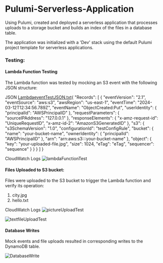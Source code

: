 # Pulumi-Serverless-Application
Using Pulumi, created and deployed a serverless application that processes uploads to a storage bucket and builds an index of the files in a database table.

The application was initialized with a 'Dev' stack using the default Pulumi project template for serverless applications. 


### Testing:

#### Lambda Function Testing

The Lambda function was tested by mocking an S3 event with the following JSON structure:

JSON
[LambdaeventTestJSON.txt](https://github.com/vsunkara23/Pulumi-Serverless-Application/files/14580315/LambdaeventTestJSON.txt){
  "Records": [
    {
      "eventVersion": "2.1",
      "eventSource": "aws:s3",
      "awsRegion": "us-east-1",
      "eventTime": "2024-03-12T12:34:56.789Z",
      "eventName": "ObjectCreated:Put",
      "userIdentity": {
        "principalId": "AWSPrincipalID"
      },
      "requestParameters": {
        "sourceIPAddress": "127.0.0.1"
      },
      "responseElements": {
        "x-amz-request-id": "UniqueRequestID",
        "x-amz-id-2": "AmazonS3GeneratedID"
      },
      "s3": {
        "s3SchemaVersion": "1.0",
        "configurationId": "testConfigRule",
        "bucket": {
          "name": "your-bucket-name",
          "ownerIdentity": {
            "principalId": "AWSPrincipalID"
          },
          "arn": "arn:aws:s3:::your-bucket-name"
        },
        "object": {
          "key": "your-uploaded-file.jpg",
          "size": 1024,
          "eTag": "eTag",
          "sequencer": "sequence"
        }
      }
    }
  ]
}



CloudWatch Logs
![lambdaFunctionTest](https://github.com/vsunkara23/Pulumi-Serverless-Application/assets/43553784/95d4b2d7-b281-48ec-91f9-e9059328967b)



#### Files Uploaded to S3 bucket:

Files were uploaded to the S3 bucket to trigger the Lambda function and verify its operation:

1) city.jpg
2) hello.txt

CloudWatch Logs
![pictureUploadTest](https://github.com/vsunkara23/Pulumi-Serverless-Application/assets/43553784/28b5c06b-f455-40a0-a130-0ff33d7925c4)

![textfileUploadTest](https://github.com/vsunkara23/Pulumi-Serverless-Application/assets/43553784/f77388a8-1b43-4e0c-b13e-3d8b6f7c7901)


#### Database Writes

Mock events and file uploads resulted in corresponding writes to the DynamoDB table.

![DatabaseWrite](https://github.com/vsunkara23/Pulumi-Serverless-Application/assets/43553784/ce71776a-ff67-4e4a-b841-ec9d57606514)



